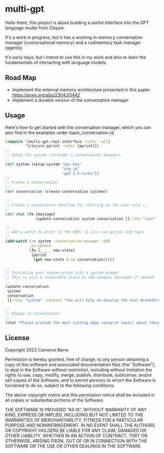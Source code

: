 # multi-gpt

Hello there, this project is about building a useful interface into the GPT language model from Clojure.

It's a work in progress, but it has a working in-memory conversation manager (conversational memory) and a rudimentary task manager (agents).

It's early days, but I intend to use this in my work and also to learn the fundamentals of interacting with language models.


 ## Road Map
 - Implement the external memory architecture presented in this paper: https://arxiv.org/abs/2304.03442
 - Implement a durable version of the conversation manager

## Usage

Here's how to get started with the conversation manager, which you can also find in the examples under basic_conversation.clj

```clojure
(require '[multi-gpt.repl-interface :refer :all]
         '[clojure.pprint :refer [pprint]])
;;
;; Setup the system (includes a conversation manager)
;;
(def system (setup-system "api-key"
                          "org-id"
                          "gpt-3.5-turbo"))
;;
;; Create a conversation
;;
(def conversation (create-conversation system))

;;
;; Create a convenience function for chatting as the user role ;;
;;
(def chat (fn [message] 
              (update-conversation system conversation [{:role "user" :content message}])))

;;
;; Add a watch to print to the REPL (I also use portal and tap>)
;;
(add-watch (-> system :conversation-manager :db)
           :on-update
           (fn [_ _ _ new-state]
            (pprint
             (get new-state (:id conversation)))))

;;
;; Initialize your conversation with a system prompt
;; This is also a reasonable place to add example messages if needed
;;
(update-conversation 
 system 
 conversation 
 [{:role "system" :content "You will help me develop the next breakthrough in distributed systems."}])

;;
;; Engage in conversation
;;
(chat "Please provide the most cutting edge research topics about these systems.")    
```

## License

Copyright 2023 Cameron Barre

Permission is hereby granted, free of charge, to any person obtaining a copy of this software and associated documentation files (the “Software”), to deal in the Software without restriction, including without limitation the rights to use, copy, modify, merge, publish, distribute, sublicense, and/or sell copies of the Software, and to permit persons to whom the Software is furnished to do so, subject to the following conditions:

The above copyright notice and this permission notice shall be included in all copies or substantial portions of the Software.

THE SOFTWARE IS PROVIDED “AS IS”, WITHOUT WARRANTY OF ANY KIND, EXPRESS OR IMPLIED, INCLUDING BUT NOT LIMITED TO THE WARRANTIES OF MERCHANTABILITY, FITNESS FOR A PARTICULAR PURPOSE AND NONINFRINGEMENT. IN NO EVENT SHALL THE AUTHORS OR COPYRIGHT HOLDERS BE LIABLE FOR ANY CLAIM, DAMAGES OR OTHER LIABILITY, WHETHER IN AN ACTION OF CONTRACT, TORT OR OTHERWISE, ARISING FROM, OUT OF OR IN CONNECTION WITH THE SOFTWARE OR THE USE OR OTHER DEALINGS IN THE SOFTWARE.
